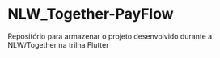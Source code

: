 # NLW_Together-PayFlow
Repositório para armazenar o projeto desenvolvido durante a NLW/Together na trilha Flutter
